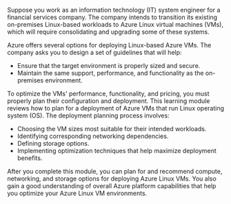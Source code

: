 Suppose you work as an information technology (IT) system engineer for a financial services company. The company intends to transition its existing on-premises Linux-based workloads to Azure Linux virtual machines (VMs), which will require consolidating and upgrading some of these systems.

Azure offers several options for deploying Linux-based Azure VMs. The company asks you to design a set of guidelines that will help:

- Ensure that the target environment is properly sized and secure.
- Maintain the same support, performance, and functionality as the on-premises environment.

To optimize the VMs' performance, functionality, and pricing, you must properly plan their configuration and deployment. This learning module reviews how to plan for a deployment of Azure VMs that run Linux operating system (OS). The deployment planning process involves:

- Choosing the VM sizes most suitable for their intended workloads.
- Identifying corresponding networking dependencies.
- Defining storage options.
- Implementing optimization techniques that help maximize deployment benefits.

After you complete this module, you can plan for and recommend compute, networking, and storage options for deploying Azure Linux VMs. You also gain a good understanding of overall Azure platform capabilities that help you optimize your Azure Linux VM environments.
